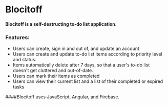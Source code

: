 # Blocitoff


#### Blocitoff is a self-destructing to-do list application.


### Features:
* Users can create, sign in and out of, and update an account
* Users can create and update to-do list items according to priority level and status.
* Items automatically delete after 7 days, so that a user's to-do list doesn't get cluttered and out-of-date.
* Users can mark their items as completed
* Users can view their current list and a list of their completed or expired tasks


####Blocitoff uses JavaScript, Angular, and Firebase.
